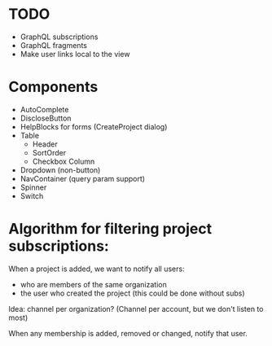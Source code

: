 # TODO

* GraphQL subscriptions
* GraphQL fragments
* Make user links local to the view

# Components

* AutoComplete
* DiscloseButton
* HelpBlocks for forms (CreateProject dialog)
* Table
  * Header
  * SortOrder
  * Checkbox Column
* Dropdown (non-button)
* NavContainer (query param support)
* Spinner
* Switch

# Algorithm for filtering project subscriptions:

When a project is added, we want to notify all users:

* who are members of the same organization
* the user who created the project (this could be done without subs)

Idea: channel per organization? (Channel per account, but we don't listen to most)

When any membership is added, removed or changed, notify that user.
